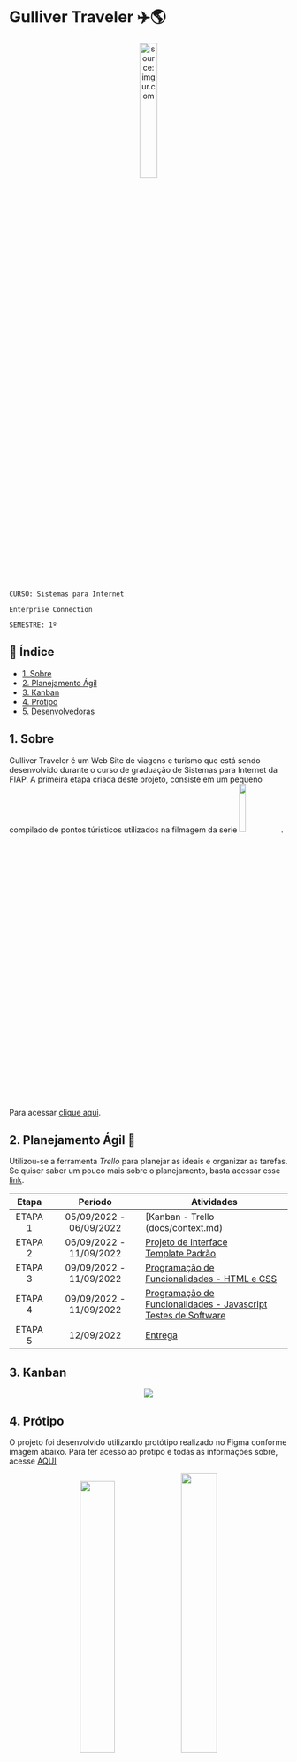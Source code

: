 # Gulliver Traveler ✈️​🌎​

<div align="center" >
 <a href="https://imgur.com/g9u7IkE"><img width="25%" src="https://i.imgur.com/g9u7IkE.png" title="source: imgur.com" /></a> 
</div>

`CURSO: Sistemas para Internet`

`Enterprise Connection`

`SEMESTRE: 1º`

## :page_facing_up: Índice

* [1. Sobre](#1-sobre)
* [2. Planejamento Ágil](#2-Planejamento-Ágil)
* [3. Kanban](#3-Kanban)
* [4. Prótipo](#4-Prótipo)
* [5. Desenvolvedoras](#5-Desenvolvedoras)

## 1. Sobre
Gulliver Traveler é um Web Site de viagens e turismo que está sendo desenvolvido durante o curso de graduação de Sistemas para Internet da FIAP. A primeira etapa criada deste projeto, consiste em um pequeno compilado de pontos túristicos utilizados na filmagem da serie <img  width="15%" src="https://user-images.githubusercontent.com/37550557/189577544-52a6fd30-85ba-496f-a284-28d0fed19fd0.png" />.
Para acessar [clique aqui](https://luciana-pereira.github.io/gulliver-traveler/src/index.html).

## 2. Planejamento Ágil :memo:
Utilizou-se a ferramenta _Trello_ para planejar as ideais e organizar as tarefas.
Se quiser saber um pouco mais sobre o planejamento, basta acessar esse [link](https://trello.com/invite/b/xTg4Htog/fd15e1ad704cb4a9e04e81e60e7d5e03/gulliver-traveler).

| Etapa         | Período                   | Atividades |
|  :----:   |  :----:               | ----------- |
| ETAPA 1       | 05/09/2022 - 06/09/2022   |[Kanban - Trello (docs/context.md) <br> |
| ETAPA 2       | 06/09/2022 - 11/09/2022   |[Projeto de Interface](docs/interface.md) <br> [Template Padrão](src/header.md) |
| ETAPA 3       | 09/09/2022 - 11/09/2022   |[Programação de Funcionalidades - HTML e CSS](docs/development.md) |
| ETAPA 4       | 09/09/2022 - 11/09/2022   |[Programação de Funcionalidades - Javascript](docs/development.md) <br> [Testes de Software ](docs/tests.md) |
| ETAPA 5       | 12/09/2022                |[Entrega](presentation/README.md) |

## 3. Kanban
<div align="center">
 <img src="https://user-images.githubusercontent.com/37550557/189559934-9226c3f3-5fce-4615-8e50-65edacad3bc7.png"/>
</div>

## 4. Prótipo

O projeto foi desenvolvido utilizando protótipo realizado no Figma conforme imagem abaixo. Para ter acesso ao prótipo e todas as informações sobre, acesse [AQUI](https://www.figma.com/file/Du9rswE4Zw8bqqhcNuANpX/Untitled?node-id=0%3A1)

<div align="center">
  <img width="35.5%" src="https://user-images.githubusercontent.com/37550557/189576083-4984a371-c3f8-46e6-8fdc-891af7762c70.png"/>
  <img width="36%" src="https://user-images.githubusercontent.com/37550557/189576342-0c217860-8dfe-447b-a2ec-0c79fdc0271c.png"/>
</div>

## 5. Desenvolvedores :octocat:
Esta aplicação foi desenvolvida por:

<table align="center">
  <tr>
    <td align="center">
      <a href="https://github.com/flavialbraz">
        <img src="https://avatars.githubusercontent.com/u/78583429?v=4" width="100px;" alt="Foto de Flavia no GitHub"/><br>
        <sub>
          <b>Flavia </b>
        </sub>
      </a>
    </td>
     <td align="center">
      <a href="https://github.com/luciana-pereira">
        <img src="https://avatars.githubusercontent.com/u/37550557?v=4" width="100px;" alt="Foto de Fernanda no GitHub"/><br>
        <sub>
          <b>Luciana Pereira</b>
        </sub>
      </a>
    </td>
    <td align="center">
      <a href="https://github.com/matheus-poro">
        <img src="https://avatars.githubusercontent.com/u/111644802?v=4" width="100px;" alt="Foto de Matheus Cavalcante no GitHub"/><br>
        <sub>
          <b>Matheus Cavalcante</b>
        </sub>
      </a>
    </td>
     <td align="center">
      <a href="https://github.com/nathnasz">
        <img src="https://avatars.githubusercontent.com/u/112103097?v=4" width="100px;" alt="Foto de Nathalia no GitHub"/><br>
        <sub>
          <b>Nathalia de Campos</b>
        </sub>
      </a>
    <td align="center">
      <a href="https://github.com/TobiasGustavo">
        <img src="https://avatars.githubusercontent.com/u/88210620?v=4" width="100px;" alt="Foto de Tobias Soares no GitHub"/><br>
        <sub>
          <b>Tobias Soares</b>
        </sub>
      </a>
    </td>
    <td >
  </tr>
</table>

   
